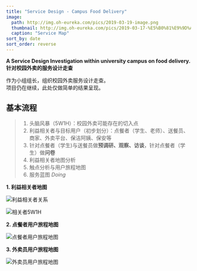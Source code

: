 ```yaml
---
title: "Service Design - Campus Food Delivery"
image: 
  path: http://img.oh-eureka.com/pics/2019-03-19-image.png
  thumbnail: http://img.oh-eureka.com/pics/2019-03-17-%E5%B0%81%E9%9D%A2.gif
  caption: "Service Map"
sort_by: date
sort_order: reverse
---
```

**A Service Design Investigation within university campus on food delivery.** <br>
**针对校园外卖的服务设计走查**

作为小组组长，组织校园外卖服务设计走查。<br>
项目仍在继续，此处仅做简单的结果呈现。

## 基本流程
>1. 头脑风暴（5W1H）：校园外卖可能存在的切入点
>2. 利益相关者与目标用户（初步划分）：点餐者（学生、老师）、送餐员、商家、外卖平台、保洁阿姨、保安等
>3. 针对点餐者（学生)与送餐员做**预调研、观察、访谈**，针对点餐者（学生）做**问卷**
>4. 利益相关者地图分析
>5. 触点分析与用户旅程地图
>6. 服务蓝图 *Doing*

**1. 利益相关者地图**

![利益相关者关系](http://img.oh-eureka.com/pics/2019-03-19-image.png)

![相关者5W1H](http://img.oh-eureka.com/pics/2019-03-19-image%20-1-.png)

**2. 点餐者用户旅程地图**

![点餐者用户旅程地图](http://img.oh-eureka.com/pics/2019-03-27-%E6%97%85%E7%A8%8B%E5%9C%B0%E5%9B%BE.png)

**3. 外卖员用户旅程地图**

![外卖员用户旅程地图](http://img.oh-eureka.com/pics/2019-03-17-%E5%A4%96%E5%8D%96%E5%91%98%E5%9C%B0%E5%9B%BE-%E7%99%BD%E5%BA%95.png)
